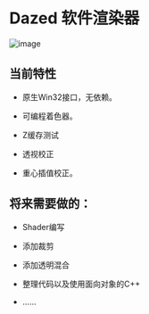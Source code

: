 # Dazed 软件渲染器

![image](https://github.com/mxiZatoki/Dazed/blob/master/Dazed/test1.bmp)


## 当前特性

- 原生Win32接口，无依赖。

- 可编程着色器。

- Z缓存测试

- 透视校正

- 重心插值校正。

## 将来需要做的：

- Shader编写

- 添加裁剪

- 添加透明混合

- 整理代码以及使用面向对象的C++

- ......

